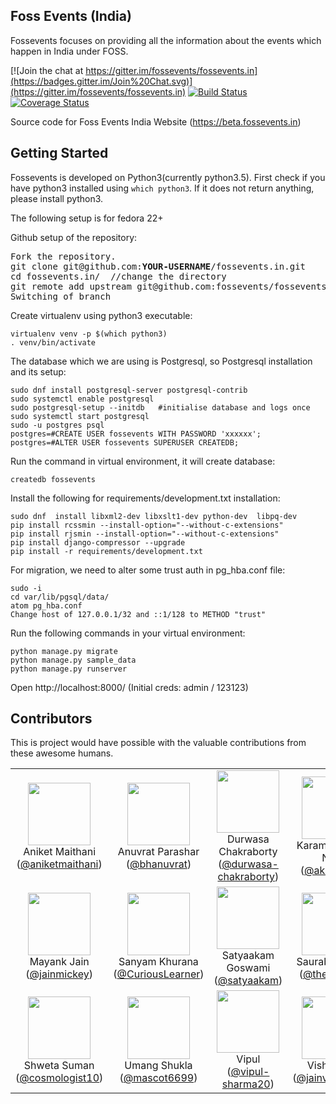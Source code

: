 ## Foss Events (India)


Fossevents focuses on providing all the information about the events which happen in India under FOSS.


[![Join the chat at https://gitter.im/fossevents/fossevents.in](https://badges.gitter.im/Join%20Chat.svg)](https://gitter.im/fossevents/fossevents.in)
[![Build Status](https://travis-ci.org/fossevents/fossevents.in.svg?branch=master)](https://travis-ci.org/fossevents/fossevents.in) [![Coverage Status](https://coveralls.io/repos/fossevents/fossevents.in/badge.svg)](https://coveralls.io/r/fossevents/fossevents.in)


Source code for Foss Events India Website (https://beta.fossevents.in)

## Getting Started

Fossevents is developed on Python3(currently python3.5). First check if you have python3 installed using `which python3`. If it does not return anything, please install python3.

The following setup is for fedora 22+

Github setup of the repository:
<pre>
Fork the repository.
git clone git@github.com:<b>YOUR-USERNAME</b>/fossevents.in.git
cd fossevents.in/  //change the directory
git remote add upstream git@github.com:fossevents/fossevents.in.git
Switching of branch
</pre>

Create virtualenv using python3 executable:
```
virtualenv venv -p $(which python3)
. venv/bin/activate
```

The database which we are using is Postgresql, so Postgresql installation and its setup:
```
sudo dnf install postgresql-server postgresql-contrib
sudo systemctl enable postgresql
sudo postgresql-setup --initdb   #initialise database and logs once
sudo systemctl start postgresql
sudo -u postgres psql
postgres=#CREATE USER fossevents WITH PASSWORD 'xxxxxx';
postgres=#ALTER USER fossevents SUPERUSER CREATEDB;
```

Run the command in virtual environment, it will create database:
```
createdb fossevents
```

Install the following for requirements/development.txt installation:
```
sudo dnf  install libxml2-dev libxslt1-dev python-dev  libpq-dev
pip install rcssmin --install-option="--without-c-extensions"
pip install rjsmin --install-option="--without-c-extensions"
pip install django-compressor --upgrade
pip install -r requirements/development.txt
```

For migration, we need to alter some trust auth in pg_hba.conf file:
```
sudo -i
cd var/lib/pgsql/data/
atom pg_hba.conf
Change host of 127.0.0.1/32 and ::1/128 to METHOD "trust"
```

Run the following commands in your virtual environment:
```
python manage.py migrate
python manage.py sample_data
python manage.py runserver
```

Open http://localhost:8000/ (Initial creds: admin / 123123)

## Contributors

This is project would have possible with the valuable contributions from these awesome humans.

<table>
  <tr>
    <td align=center><img width=100 src=https://avatars.githubusercontent.com/u/920701?v=3><br>Aniket Maithani (<a href=https://github.com/aniketmaithani>@aniketmaithani</a>)</td>
    <td align=center><img width=100 src=https://avatars.githubusercontent.com/u/499894?v=3><br>Anuvrat Parashar (<a href=https://github.com/bhanuvrat>@bhanuvrat</a>)</td>
    <td align=center><img width=100 src=https://avatars.githubusercontent.com/u/6106465?v=3><br>Durwasa Chakraborty (<a href=https://github.com/durwasa-chakraborty>@durwasa-chakraborty</a>)</td>
    <td align=center><img width=100 src=https://avatars.githubusercontent.com/u/653561?v=3><br>Karambir Singh Nain (<a href=https://github.com/akarambir>@akarambir</a>)</td>
    <td align=center><img width=100 src=https://avatars.githubusercontent.com/u/7566983?v=3><br><a href=https://github.com/Kushagra343>@Kushagra343</a></td>
  </tr>
  <tr>
    <td align=center><img width=100 src=https://avatars.githubusercontent.com/u/1026624?v=3><br>Mayank Jain (<a href=https://github.com/jainmickey>@jainmickey</a>)</td>
    <td align=center><img width=100 src=https://avatars.githubusercontent.com/u/8039608?v=3><br>Sanyam Khurana (<a href=https://github.com/CuriousLearner>@CuriousLearner</a>)</td>
    <td align=center><img width=100 src=https://avatars.githubusercontent.com/u/822770?v=3><br>Satyaakam Goswami (<a href=https://github.com/satyaakam>@satyaakam</a>)</td>
    <td align=center><img width=100 src=https://avatars.githubusercontent.com/u/236356?v=3><br>Saurabh Kumar (<a href=https://github.com/theskumar>@theskumar</a>)</td>
    <td align=center><img width=100 src=https://avatars.githubusercontent.com/u/312622?v=3><br>Shakthi Kannan (<a href=https://github.com/shakthimaan>@shakthimaan</a>)</td>
  </tr>
  <tr>
    <td align=center><img width=100 src=https://avatars.githubusercontent.com/u/13979600?v=3><br>Shweta Suman (<a href=https://github.com/cosmologist10>@cosmologist10</a>)</td>
    <td align=center><img width=100 src=https://avatars.githubusercontent.com/u/3908832?v=3><br>Umang Shukla (<a href=https://github.com/mascot6699>@mascot6699</a>)</td>
    <td align=center><img width=100 src=https://avatars.githubusercontent.com/u/5447064?v=3><br>Vipul (<a href=https://github.com/vipul-sharma20>@vipul-sharma20</a>)</td>
    <td align=center><img width=100 src=https://avatars.githubusercontent.com/u/7746143?v=3><br>Vishal Jain (<a href=https://github.com/jainvishal520>@jainvishal520</a>)</td>
  </tr>
</table>
